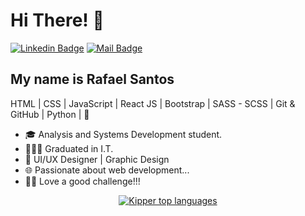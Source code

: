 <h1>Hi There! 👋</h1>

[![Linkedin Badge](https://img.shields.io/badge/-LinkedIn-6633cc?style=flat-square&logo=Linkedin&logoColor=white&link=https://www.linkedin.com/in/rafael-santos-b49155151/)](https://www.linkedin.com/in/rafael-santos-b49155151/)
[![Mail Badge](https://img.shields.io/badge/-Email-6633cc?style=flat&labelColor=6633cc&logo=gmail&logoColor=white)](mailto:rafaelsantos.ss.com)

## My name is Rafael Santos
HTML | CSS | JavaScript | React JS | Bootstrap | SASS - SCSS | Git & GitHub | Python | 🚀
- 🎓 Analysis and Systems Development student.
- 👨🏼‍🎓 Graduated in I.T.
- 🎨 UI/UX Designer | Graphic Design
- 🌐 Passionate about web development...
- 💪🏼 Love a good challenge!!!

<div align="center">
  
[![Kipper top languages](https://github-readme-stats.vercel.app/api/top-langs/?username=rafaelsantoos&theme=blue-white)](https://github.com/anuraghazra/github-readme-stats)
  
 </div>
